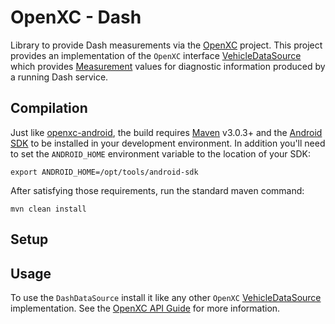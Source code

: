 OpenXC - Dash
==============

Library to provide Dash measurements via the [OpenXC](https://github.com/openxc/openxc-android) project.  This project provides
an implementation of the `OpenXC` interface [VehicleDataSource](https://github.com/openxc/openxc-android/blob/master/openxc/src/com/openxc/sources/VehicleDataSource.java)
which provides [Measurement](https://github.com/openxc/openxc-android/blob/master/openxc/src/com/openxc/measurements/Measurement.java)
values for diagnostic information produced by a running Dash service.

Compilation
-----------

Just like [openxc-android](https://github.com/openxc/openxc-android), the build requires [Maven](http://maven.apache.org/download.html)
v3.0.3+ and the [Android SDK](http://developer.android.com/sdk/index.html)
to be installed in your development environment. In addition you'll need to set the `ANDROID_HOME` environment variable to the location of your SDK:

    export ANDROID_HOME=/opt/tools/android-sdk

After satisfying those requirements, run the standard maven command:

    mvn clean install

Setup
------



Usage
------

To use the `DashDataSource` install it like any other `OpenXC` [VehicleDataSource](https://github.com/openxc/openxc-android/blob/master/openxc/src/com/openxc/sources/VehicleDataSource.java) implementation.
See the [OpenXC API Guide](http://openxcplatform.com/android/api-guide.html) for more information.